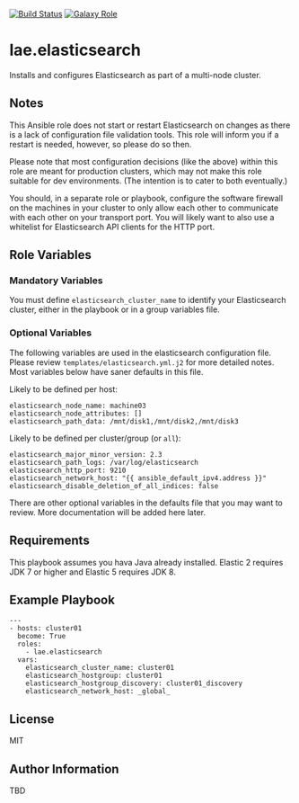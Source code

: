 [![Build Status](https://travis-ci.org/lae/ansible-role-elasticsearch.svg?branch=master)](https://travis-ci.org/lae/ansible-role-elasticsearch)
[![Galaxy Role](https://img.shields.io/badge/ansible--galaxy-elasticsearch-blue.svg)](https://galaxy.ansible.com/lae/elasticsearch/)

lae.elasticsearch
=========

Installs and configures Elasticsearch as part of a multi-node cluster.

## Notes

This Ansible role does not start or restart Elasticsearch on changes as there 
is a lack of configuration file validation tools. This role will inform you if 
a restart is needed, however, so please do so then.

Please note that most configuration decisions (like the above) within this role 
are meant for production clusters, which may not make this role suitable for 
dev environments. (The intention is to cater to both eventually.)

You should, in a separate role or playbook, configure the software firewall on 
the machines in your cluster to only allow each other to communicate with each 
other on your transport port. You will likely want to also use a whitelist for 
Elasticsearch API clients for the HTTP port.

## Role Variables

### Mandatory Variables

You must define `elasticsearch_cluster_name` to identify your Elasticsearch 
cluster, either in the playbook or in a group variables file.

### Optional Variables

The following variables are used in the elasticsearch configuration file. 
Please review `templates/elasticsearch.yml.j2` for more detailed notes.
Most variables below have saner defaults in this file.

Likely to be defined per host:

```
elasticsearch_node_name: machine03
elasticsearch_node_attributes: []
elasticsearch_path_data: /mnt/disk1,/mnt/disk2,/mnt/disk3
```

Likely to be defined per cluster/group (or `all`):

```
elasticsearch_major_minor_version: 2.3
elasticsearch_path_logs: /var/log/elasticsearch
elasticsearch_http_port: 9210
elasticsearch_network_host: "{{ ansible_default_ipv4.address }}"
elasticsearch_disable_deletion_of_all_indices: false
```

There are other optional variables in the defaults file that you may want to 
review. More documentation will be added here later.

## Requirements

This playbook assumes you hava Java already installed. Elastic 2 requires JDK 7 or higher and Elastic 5 requires JDK 8. 

Example Playbook
----------------

```
---
- hosts: cluster01
  become: True
  roles:
    - lae.elasticsearch
  vars:
    elasticsearch_cluster_name: cluster01
    elasticsearch_hostgroup: cluster01
    elasticsearch_hostgroup_discovery: cluster01_discovery
    elasticsearch_network_host: _global_
```

License
-------

MIT

Author Information
------------------

TBD
